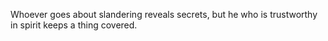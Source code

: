 Whoever goes about slandering reveals secrets, but he who is trustworthy in spirit keeps a thing covered.
